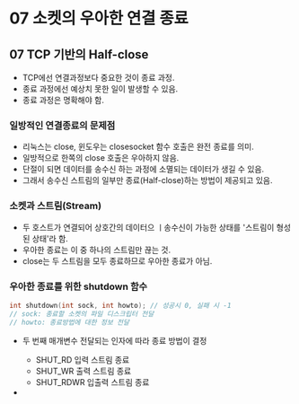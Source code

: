 # 07 소켓의 우아한 연결 종료

## 07 TCP 기반의 Half-close

* TCP에선 연결과정보다 중요한 것이 종료 과정.
* 종료 과정에선 예상치 못한 일이 발생할 수 있음.
* 종료 과정은 명확해야 함.

### 일방적인 연결종료의 문제점

* 리눅스는 close, 윈도우는 closesocket 함수 호출은 완전 종료를 의미.
* 일방적으로 한쪽의 close 호출은 우아하지 않음.
* 단절이 되면 데이터를 송수신 하는 과정에 소멸되는 데이터가 생길 수 있음.
* 그래서 송수신 스트림의 일부만 종료(Half-close)하는 방법이 제공되고 있음.

### 소켓과 스트림(Stream)

* 두 호스트가 연결되어 상호간의 데이터으 ㅣ송수신이 가능한 상태를 '스트림이 형성된 상태'라 함.
* 우아한 종료는 이 중 하나의 스트림만 끊는 것.
* close는 두 스트림을 모두 종료하므로 우아한 종료가 아님.

### 우아한 종료를 위한 shutdown 함수

```cpp
int shutdown(int sock, int howto); // 성공시 0, 실패 시 -1
// sock: 종료할 소켓의 파일 디스크립터 전달
// howto: 종료방법에 대한 정보 전달
```

* 두 번째 매개변수 전달되는 인자에 따라 종료 방법이 결정
    + SHUT_RD 입력 스트림 종료
    + SHUT_WR 출력 스트림 종료
    + SHUT_RDWR 입출력 스트림 종료

* 
